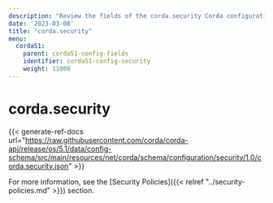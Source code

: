 ```yaml
---
description: "Review the fields of the corda.security Corda configuration section."
date: '2023-03-08'
title: "corda.security"
menu:
  corda51:
    parent: corda51-config-fields
    identifier: corda51-config-security
    weight: 11000
---
```

# corda.security

{{< generate-ref-docs url="https://raw.githubusercontent.com/corda/corda-api/release/os/5.1/data/config-schema/src/main/resources/net/corda/schema/configuration/security/1.0/corda.security.json" >}}

For more information, see the [Security Policies]({{< relref "../security-policies.md" >}}) section.
